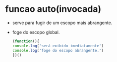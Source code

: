 # funcao auto(invocada)

* serve para fugir de um escopo mais abrangente.

* foge do escopo global.

  ```javascript
  (function(){
  console.log('será exibido imediatamente')
  console.log('foge do escopo abrangente.')
  })()
  ```

  